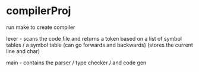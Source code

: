 # compilerProj

run make to create compiler

lexer - scans the code file and returns a token based on a list of symbol tables
        / a symbol table (can go forwards and backwards) (stores the current
        line and char)
        
main - contains the parser / type checker / and code gen
